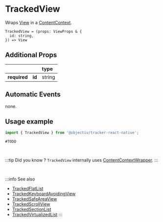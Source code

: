 # TrackedView

Wraps [View](https://reactnative.dev/docs/view) in a [ContentContext](/taxonomy/reference/location-contexts/ContentContext.md).

```tsx
TrackedView = (props: ViewProps & {
  id: string,
}) => View
```

## Additional Props
|               |         | type      | 
|:-------------:|:--------|:----------|
| **required**  | **id**  | string    |

## Automatic Events
none.

## Usage example

```jsx
import { TrackedView } from '@objectiv/tracker-react-native';
```

```tsx
#TODO
```

<br />

:::tip Did you know ?
`TrackedView` internally uses [ContentContextWrapper](/tracking/react/api-reference/locationWrappers/ContentContextWrapper.md).
:::

<br />

:::info See also
- [TrackedFlatList](/tracking/react-native/api-reference/trackedComponents/TrackedFlatList.md)
- [TrackedKeyboardAvoidingView](/tracking/react-native/api-reference/trackedComponents/TrackedKeyboardAvoidingView.md)
- [TrackedSafeAreaView](/tracking/react-native/api-reference/trackedComponents/TrackedSafeAreaView.md)
- [TrackedScrollView](/tracking/react-native/api-reference/trackedComponents/TrackedScrollView.md)
- [TrackedSectionList](/tracking/react-native/api-reference/trackedComponents/TrackedSectionList.md)
- [TrackedVirtualizedList](/tracking/react-native/api-reference/trackedComponents/TrackedVirtualizedList.md)
:::
